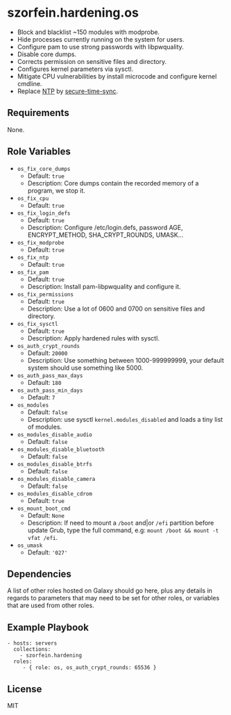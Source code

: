 szorfein.hardening.os
=====================

- Block and blacklist ~150 modules with modprobe.
- Hide processes currently running on the system for users.
- Configure pam to use strong passwords with libpwquality.
- Disable core dumps.
- Corrects permission on sensitive files and directory.
- Configures kernel parameters via sysctl.
- Mitigate CPU vulnerabilities by install microcode and configure kernel cmdline.
- Replace [NTP](https://blog.hboeck.de/archives/863-Dont-update-NTP-stop-using-it.html) by [secure-time-sync](https://github.com/szorfein/secure-time-sync).

Requirements
------------

None.

Role Variables
--------------

- `os_fix_core_dumps`
  - Default: `true`
  - Description: Core dumps contain the recorded memory of a program, we stop it.
- `os_fix_cpu`
  - Default: `true`
- `os_fix_login_defs`
  - Default: `true`
  - Description: Configure /etc/login.defs, password AGE, ENCRYPT_METHOD, SHA_CRYPT_ROUNDS, UMASK...
- `os_fix_modprobe`
  - Default: `true`
- `os_fix_ntp`
  - Default: `true`
- `os_fix_pam`
  - Default: `true`
  - Description: Install pam-libpwquality and configure it.
- `os_fix_permissions`
  - Default: `true`
  - Description: Use a lot of 0600 and 0700 on sensitive files and directory.
- `os_fix_sysctl`
  - Default: `true`
  - Description: Apply hardened rules with sysctl.
- `os_auth_crypt_rounds`
  - Default: `20000`
  - Description: Use something between 1000-999999999, your default system should use something like 5000.
- `os_auth_pass_max_days`
  - Default: `180`
- `os_auth_pass_min_days`
  - Default: `7`
- `os_modules`
  - Default: `false`
  - Description: use sysctl `kernel.modules_disabled` and loads a tiny list of modules.
- `os_modules_disable_audio`
  - Default: `false`
- `os_modules_disable_bluetooth`
  - Default: `false`
- `os_modules_disable_btrfs`
  - Default: `false`
- `os_modules_disable_camera`
  - Default: `false`
- `os_modules_disable_cdrom`
  - Default: `true`
- `os_mount_boot_cmd`
  - Default: `None`
  - Description: If need to mount a `/boot` and|or `/efi` partition before update Grub, type the full command, e.g: `mount /boot && mount -t vfat /efi`.
- `os_umask`
  - Default: `'027'`

Dependencies
------------

A list of other roles hosted on Galaxy should go here, plus any details in regards to parameters that may need to be set for other roles, or variables that are used from other roles.

Example Playbook
----------------

    - hosts: servers
      collections:
        - szorfein.hardening
      roles:
         - { role: os, os_auth_crypt_rounds: 65536 }

License
-------

MIT
